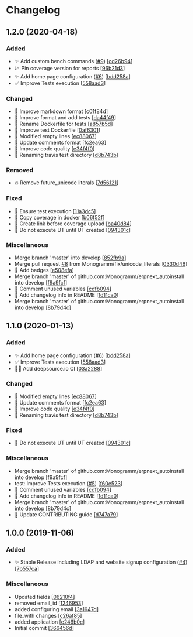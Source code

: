 # Changelog

<a name="1.2.0"></a>

## 1.2.0 (2020-04-18)

### Added

-   ✨ Add custom bench commands  ([#9](https://github.com/Monogramm/erpnext_autoinstall/issues/9)) \[[cd26b94](https://github.com/Monogramm/erpnext_autoinstall/commit/cd26b944ded7bef6f8655d383c7fb1811a2c315f)]
-   📈 Pin coverage version for reports \[[96b21d3](https://github.com/Monogramm/erpnext_autoinstall/commit/96b21d324a9034750daf3455a1061df184a01197)]
-   ✨ Add home page configuration ([#6](https://github.com/Monogramm/erpnext_autoinstall/issues/6)) \[[bdd258a](https://github.com/Monogramm/erpnext_autoinstall/commit/bdd258ae41e1893904d9ee18b1a8e6e2f773cfc9)]
-   ✅ Improve Tests execution \[[558aad3](https://github.com/Monogramm/erpnext_autoinstall/commit/558aad3fb3b8bdd59d3d02310bf0ddeb35111614)]

### Changed

-   🎨 Improve markdown format \[[c01f84d](https://github.com/Monogramm/erpnext_autoinstall/commit/c01f84d8d25b50fbc44f52334ea6d6d0951db9bd)]
-   🎨 Improve format and add tests \[[da44f49](https://github.com/Monogramm/erpnext_autoinstall/commit/da44f4902c3fe49e534ec5fe23ac7a54870c417b)]
-   🚚 Rename Dockerfile for tests \[[a857b5d](https://github.com/Monogramm/erpnext_autoinstall/commit/a857b5d3f9025173b6a0cd3ac917e838ac277683)]
-   🎨 Improve test Dockerfile \[[0af6301](https://github.com/Monogramm/erpnext_autoinstall/commit/0af63019fdc40d1f6b55a9c6b9412141dcccd675)]
-   🎨 Modified empty lines \[[ec88067](https://github.com/Monogramm/erpnext_autoinstall/commit/ec880674c67a072bb4f60f174f16245ab6fb6e27)]
-   🎨 Update comments format \[[fc2ea63](https://github.com/Monogramm/erpnext_autoinstall/commit/fc2ea634e4a998f2b5d0e2b558d0c246486b7658)]
-   🎨 Improve code quality \[[e34f4f0](https://github.com/Monogramm/erpnext_autoinstall/commit/e34f4f071cc1f91c53f8be785c412f47682a4406)]
-   🚚 Renaming travis test directory \[[d8b743b](https://github.com/Monogramm/erpnext_autoinstall/commit/d8b743b8d781cf129b021c565ca1b604b5344703)]

### Removed

-   🔥 Remove future_unicode literals \[[7d56121](https://github.com/Monogramm/erpnext_autoinstall/commit/7d56121c1de6714868e6c9db7f3e642843e7c205)]

### Fixed

-   💚 Ensure test execution \[[11a3dc5](https://github.com/Monogramm/erpnext_autoinstall/commit/11a3dc50469382e6e0c20a1ae1b7006e62d3acde)]
-   💚 Copy coverage in docker \[[b06f52f](https://github.com/Monogramm/erpnext_autoinstall/commit/b06f52fe747ae68a379eae242b9d4d3551ed4277)]
-   💚 Create link before coverage upload \[[ba40d84](https://github.com/Monogramm/erpnext_autoinstall/commit/ba40d847203b84c3edc23b4d3b487ef2d7a88502)]
-   💚 Do not execute UT until UT created \[[094301c](https://github.com/Monogramm/erpnext_autoinstall/commit/094301c7576f590fdd748f47a9e7bcfd0b3a815b)]

### Miscellaneous

-   Merge branch 'master' into develop \[[852fb9a](https://github.com/Monogramm/erpnext_autoinstall/commit/852fb9a80a9097de77b0427358b9ca8a31f8385f)]
-   Merge pull request [#8](https://github.com/Monogramm/erpnext_autoinstall/issues/8) from Monogramm/fix/unicode_literals \[[0330d46](https://github.com/Monogramm/erpnext_autoinstall/commit/0330d461e7206c184e2e480a8e80cb2d7fed7362)]
-   📝 Add badges \[[e508efa](https://github.com/Monogramm/erpnext_autoinstall/commit/e508efa037f2ad44e9118370168d303f426291d1)]
-   Merge branch 'master' of github.com:Monogramm/erpnext_autoinstall into develop \[[f9a9fcf](https://github.com/Monogramm/erpnext_autoinstall/commit/f9a9fcf76ac10a09152cf2016e9b893fc7e5177e)]
-   🚧 Comment unused variables \[[cdfb094](https://github.com/Monogramm/erpnext_autoinstall/commit/cdfb09427fe5b4e6775e1720170b5a2fbe04c44d)]
-   📝 Add changelog info in README \[[1d11ca0](https://github.com/Monogramm/erpnext_autoinstall/commit/1d11ca0c90400a22aa64b7af34a538f5dd87594c)]
-   Merge branch 'master' of github.com:Monogramm/erpnext_autoinstall into develop \[[8b79d4c](https://github.com/Monogramm/erpnext_autoinstall/commit/8b79d4c3e1a2f807a6a395175d949faccb4c955f)]

<a name="1.1.0"></a>

## 1.1.0 (2020-01-13)

### Added

-   ✨ Add home page configuration ([#6](https://github.com/Monogramm/erpnext_autoinstall/issues/6)) \[[bdd258a](https://github.com/Monogramm/erpnext_autoinstall/commit/bdd258ae41e1893904d9ee18b1a8e6e2f773cfc9)]
-   ✅ Improve Tests execution \[[558aad3](https://github.com/Monogramm/erpnext_autoinstall/commit/558aad3fb3b8bdd59d3d02310bf0ddeb35111614)]
-   👷‍♂️ Add deepsource.io CI \[[03a2288](https://github.com/Monogramm/erpnext_autoinstall/commit/03a2288106e34c888a968d77203356701c5dc332)]

### Changed

-   🎨 Modified empty lines \[[ec88067](https://github.com/Monogramm/erpnext_autoinstall/commit/ec880674c67a072bb4f60f174f16245ab6fb6e27)]
-   🎨 Update comments format \[[fc2ea63](https://github.com/Monogramm/erpnext_autoinstall/commit/fc2ea634e4a998f2b5d0e2b558d0c246486b7658)]
-   🎨 Improve code quality \[[e34f4f0](https://github.com/Monogramm/erpnext_autoinstall/commit/e34f4f071cc1f91c53f8be785c412f47682a4406)]
-   🚚 Renaming travis test directory \[[d8b743b](https://github.com/Monogramm/erpnext_autoinstall/commit/d8b743b8d781cf129b021c565ca1b604b5344703)]

### Fixed

-   💚 Do not execute UT until UT created \[[094301c](https://github.com/Monogramm/erpnext_autoinstall/commit/094301c7576f590fdd748f47a9e7bcfd0b3a815b)]

### Miscellaneous

-   Merge branch 'master' of github.com:Monogramm/erpnext_autoinstall into develop \[[f9a9fcf](https://github.com/Monogramm/erpnext_autoinstall/commit/f9a9fcf76ac10a09152cf2016e9b893fc7e5177e)]
-   test: Improve Tests execution ([#5](https://github.com/Monogramm/erpnext_autoinstall/issues/5)) \[[f60e523](https://github.com/Monogramm/erpnext_autoinstall/commit/f60e5232efc8ed4a419ed9e3aa3db08e07f2da9c)]
-   🚧 Comment unused variables \[[cdfb094](https://github.com/Monogramm/erpnext_autoinstall/commit/cdfb09427fe5b4e6775e1720170b5a2fbe04c44d)]
-   📝 Add changelog info in README \[[1d11ca0](https://github.com/Monogramm/erpnext_autoinstall/commit/1d11ca0c90400a22aa64b7af34a538f5dd87594c)]
-   Merge branch 'master' of github.com:Monogramm/erpnext_autoinstall into develop \[[8b79d4c](https://github.com/Monogramm/erpnext_autoinstall/commit/8b79d4c3e1a2f807a6a395175d949faccb4c955f)]
-   📝 Update CONTRIBUTING guide \[[d747a79](https://github.com/Monogramm/erpnext_autoinstall/commit/d747a797f9058ffbcf1781e6c185aa0d90f2754b)]

<a name="1.0.0"></a>

## 1.0.0 (2019-11-06)

### Added

-   ✨ Stable Release including LDAP and website signup configuration ([#4](https://github.com/Monogramm/erpnext_autoinstall/issues/4)) \[[7b557ca](https://github.com/Monogramm/erpnext_autoinstall/commit/7b557ca6c9ecad53342152d656dce2458c11d19f)]

### Miscellaneous

-   Updated fields \[[06210f4](https://github.com/Monogramm/erpnext_autoinstall/commit/06210f4724531467108a35174e6d57c4900996d5)]
-   removed email_id \[[1246953](https://github.com/Monogramm/erpnext_autoinstall/commit/1246953bec08320ebf8a93600199e8129af6e286)]
-   added configuring email \[[3a1947d](https://github.com/Monogramm/erpnext_autoinstall/commit/3a1947d4c462d28eff5482d0f6463fd3b3fc3007)]
-   file_with changes \[[c26af85](https://github.com/Monogramm/erpnext_autoinstall/commit/c26af858629c80efcc3db9ace589cd6a1cdcc2b1)]
-   added application \[[e246b0c](https://github.com/Monogramm/erpnext_autoinstall/commit/e246b0c0d4f22ee134e339d6aecf4c32473fe74d)]
-   Initial commit \[[366456d](https://github.com/Monogramm/erpnext_autoinstall/commit/366456d20802fe40400f9f9ef71658aad06ddc41)]
